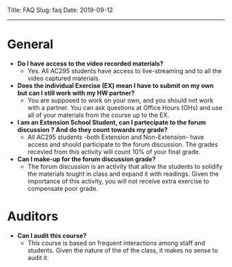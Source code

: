 Title: FAQ
Slug: faq
Date: 2019-09-12

<style>
pre {
  background-color: #F5F5F5;
  display: block;
  font-family: monospace;
  font-size: 14px;
  white-space: pre;
  border-color: #999999;
  border-width: 1px;
  border-style: solid;
  border-radius: 6px;
  margin: 1em 0;
  padding: 5px;
  white-space: pre-wrap;
}
.containerMain {
    display: flex;
    width: 100%;
    height: 300px;
}
</style>



<hr>

# General
- **Do I have access to the video recorded materials?**
  - Yes. All AC295 students have access to live-streaming and to all the video captured materials.
- **Does the individual Exercise (EX) mean I have to submit on my own but can I still work with my HW partner?**
  - You are supposed to work on your own, and you should not work with a partner. You can ask questions at Office Hours (OHs) and use all of your materials from the course up to the EX.
- **I am an Extension School Student, can I partecipate to the forum discussion ? And do they count towards my grade?**
  - All AC295 students -both Extension and Non-Extension- have access and should participate to the forum discussion. The grades recevied from this activity will count 10% of your final grade.
- **Can I make-up for the forum discussion grade?**
  - The forum discussion is an activity that allow the students to solidify the materials tought in class and expand it with readings. Given the importance of this activity, you will not receive extra exercise to compensate poor grade. 

# Auditors
- **Can I audit this course?**
  - This course is based on frequent interactions among staff and students. Given the nature of the of the class, it makes no sense to audit it.